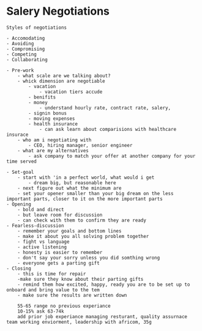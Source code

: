 # Salery Negotiations

    Styles of negotiations

    - Accomodating
    - Avoiding
    - Compromising
    - Competing
    - Collaborating

    - Pre-work
        - what scale are we talking about?
        - whick dimension are negotiable
            - vacation
                - vacation tiers accude
            - benifits
            - money
                - understand hourly rate, contract rate, salery,
            - signin bonus
            - moving expenses
            - health insurance
                - can ask learn about comparisions with healthcare insurace
        - who am i negotiating with
            - CEO, hiring manager, senior engineer
        - what are my alternatives
            - ask company to match your offer at another company for your time served

    - Set-goal
        - start with 'in a perfect world, what would i get
            - dream big, but reasonable here
        - next figure out what the minimum are
        - set your opener smaller than your big dream on the less important parts, closer to it on the more important parts
    - Opening
        - bold and direct
        - but leave room for discussion
        - can check with them to confirm they are ready
    - Fearless-discussion
        - remember your goals and bottom lines
        - make it about you all solving problem together
        - fight vs language
        - active listening
        - honesty is easier to remember
        - don't say your sorry unless you did somthing wrong
        - everyone gets a parting gift
    - Closing
        - this is time for repair
        -make sure they know about their parting gifts
        - remind them how excited, happy, ready you are to be set up to onboard and bring value to the tem
        - make sure the results are written down

        55-65 range no previous experiance
        10-15% ask 63-74k
        add prior job experiance managing resturant, quality assurnace team working enviorment, leadership with africom, 35g
        